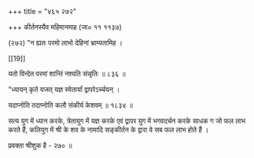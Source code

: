 +++
title = "४६५ २७२"

+++
कीर्तनस्यैव महिमानमाह (जा० ११ ११३७) 

(२७२) "न ह्यतः परमो लाभो देहिनां भ्राम्यतामिह । 

[[19]]

यतो विन्देत परमां शान्तिं नश्यति संसृतिः ॥ ८३६ ॥ 

"ध्यायन् कृते यजत् यज्ञ स्वेतार्यां द्वापरेऽर्च्चयन् । 

यदाप्नोति तदाप्नोति कलौ संकीर्य केशवम् ॥ १८३४ ॥ 

सत्य युग में ध्यान करके, त्रेतायुग में यज्ञ करके एवं द्वापर युग में भगवदर्चन करके साधक ग जो फल लाभ करते हैं, कलियुग में श्री के शव के नामादि सङ्कीर्तन के द्वारा वे सब फल लाभ होते हैं । 

प्रवक्ता श्रीशुक है - २७० ॥ 
